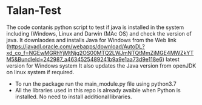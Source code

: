 # Talan-Test
The code contanis python script to test if java is installed in the system including (Windows, Linux and Darwin (MAc OS) and check the version of java.
It downlaodes and installs Java for Windows from the Web link (https://javadl.oracle.com/webapps/download/AutoDL?xd_co_f=NGEwMGRhYjMtNjg2OS00MTQ2LWJmNTQtMmZiMGE4MWZkYTM5&BundleId=242987_a4634525489241b9a9e1aa73d9e118e6) latest version for Windows system
It also updates the Java version from openJDK on linux system if required.
- To run the package run the main_module.py file using python3.7
- All the libraries used in this repo is already avaible when Python is installed. No need to install additional libraries.
